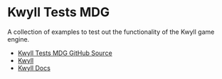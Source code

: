 # Kwyll Tests MDG

A collection of examples to test out the functionality of the Kwyll game engine.

- [Kwyll Tests MDG GitHub Source](http://github.com/mdgunn/kwyll_tests_mdg)
- [Kwyll](https://kwyll.com/)
- [Kwyll Docs]( https://www.indigobeetle.co.uk/KwyllDocs/)
